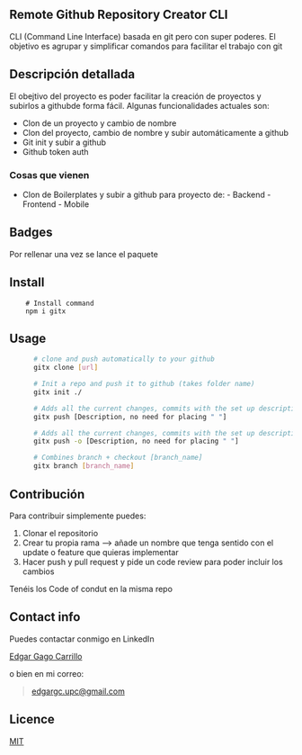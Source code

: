 ## Remote Github Repository Creator CLI

CLI (Command Line Interface) basada en git pero con super poderes. El objetivo es agrupar y simplificar comandos para facilitar el trabajo con git
## Descripción detallada 

El obejtivo del proyecto es poder facilitar la creación de proyectos y subirlos a githubde forma fácil. Algunas funcionalidades actuales son:

- Clon de un proyecto y cambio de nombre 
- Clon del proyecto, cambio de nombre y subir automáticamente a github
- Git init y subir a github
- Github token auth

### Cosas que vienen

- Clon de Boilerplates y subir a github para proyecto de:
      - Backend
      - Frontend
      - Mobile


## Badges 

Por rellenar una vez se lance el paquete

## Install


```shell
    # Install command
    npm i gitx
```

## Usage

```sh
      # clone and push automatically to your github
      gitx clone [url] 
```

```sh
      # Init a repo and push it to github (takes folder name)
      gitx init ./
```

```sh
      # Adds all the current changes, commits with the set up description and push to the repo
      gitx push [Description, no need for placing " "]
```


```sh
      # Adds all the current changes, commits with the set up description and push to the current branch you are working on at the moment
      gitx push -o [Description, no need for placing " "]
```


```sh
      # Combines branch + checkout [branch_name]
      gitx branch [branch_name]
```


## Contribución 

Para contribuir simplemente puedes:

1. Clonar el repositorio
2. Crear tu propia rama --> añade un nombre que tenga sentido con el update o feature que quieras implementar
3. Hacer push y pull request y pide un code review para poder incluir los cambios

Tenéis los Code of condut en la misma repo
## Contact info 

Puedes contactar conmigo en LinkedIn

[Edgar Gago Carrillo]()

o bien en mi correo:

> edgargc.upc@gmail.com

## Licence 

[MIT](https://opensource.org/licenses/MIT)
